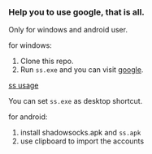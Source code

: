 ### Help you to use google, that is all.

Only for windows and android user.

for windows:

1. Clone this repo.
2. Run `ss.exe` and you can visit [google](https://google.com).

[ss usage](https://github.com/shadowsocks/shadowsocks-windows/wiki/Shadowsocks-Windows-%E4%BD%BF%E7%94%A8%E8%AF%B4%E6%98%8E)

You can set `ss.exe` as desktop shortcut.

for android:

1. install shadowsocks.apk and `ss.apk`
2. use clipboard to import the accounts
